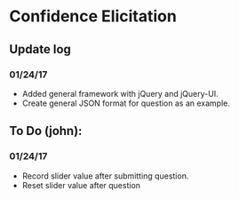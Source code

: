 #  Confidence Elicitation

## Update log

### 01/24/17
- Added general framework with jQuery and jQuery-UI.
- Create general JSON format for question as an example.

## To Do (john):

### 01/24/17
- Record slider value after submitting question.
- Reset slider value after question
